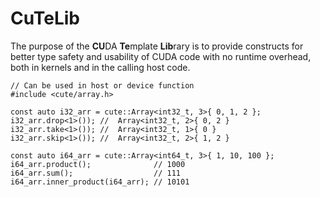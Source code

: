 # CuTeLib

The purpose of the **CU**DA **Te**mplate **Lib**rary is to provide constructs for better type safety and usability of CUDA code with no runtime overhead, both in kernels and in the calling host code.


```
// Can be used in host or device function
#include <cute/array.h>

const auto i32_arr = cute::Array<int32_t, 3>{ 0, 1, 2 };
i32_arr.drop<1>()); //  Array<int32_t, 2>{ 0, 2 }
i32_arr.take<1>()); //  Array<int32_t, 1>{ 0 }
i32_arr.skip<1>()); //  Array<int32_t, 2>{ 1, 2 }

const auto i64_arr = cute::Array<int64_t, 3>{ 1, 10, 100 };
i64_arr.product();              // 1000
i64_arr.sum();                  // 111
i64_arr.inner_product(i64_arr); // 10101

```